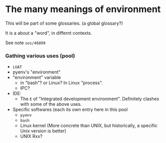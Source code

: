 # The many meanings of environment
This will be part of some glossaries. (a global glossary?)

It is a about a "word", in differnt contexts.

See note `sos/46899`

### Gathing various uses (pool)
* `LUAT`
* pyenv's "environment"
* "environment" variable
    * in "bash"? or Linux? In Linux "process".
    * IPC?
* IDE:
   * The `E` of "Integrated development environment". Definitely clashes with some of the above uses.
* Specific softwares (each its own entry here in this pool
    * `pyenv`
    * `bash`
    * Linux kernel (More concrete than UNIX, but historically, a specific Unix version is better)
    * UNIX Rxx?
